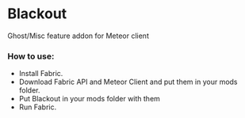 # Blackout
Ghost/Misc feature addon for Meteor client

### How to use:
 - Install Fabric.
 - Download Fabric API and Meteor Client and put them in your mods folder.
 - Put Blackout in your mods folder with them
- Run Fabric.
